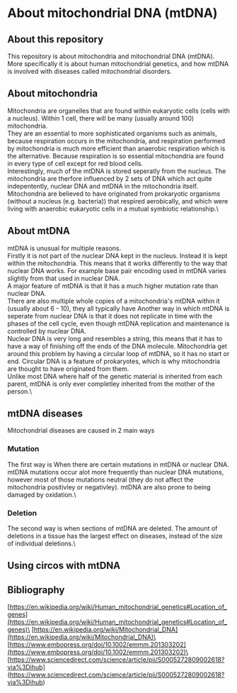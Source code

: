 # About mitochondrial DNA (mtDNA)

## About this repository
This repository is about mitochondria and mitochondrial DNA (mtDNA). More specifically it is about human mitochondrial genetics, and how mtDNA is involved with diseases called mitochondrial disorders.

## About mitochondria
Mitochondria are organelles that are found within eukaryotic cells (cells with a nucleus). Within 1 cell, there will be many (usually around 100) mitochondria.\
They are an essential to more sophisticated organisms such as animals, because respiration occurs in the mitochondria, and respiration performed by mitochondria is much more efficient than anaerobic respiration which is the alternative. Because respiration is so essential mitochondria are found in every type of cell except for red blood cells.\
Interestingly, much of the mtDNA is stored seperatly from the nucleus. The mitochondria are therfore influenced by 2 sets of DNA which act quite indepentently, nuclear DNA and mtDNA in the mitochondria itself.\
Mitochondria are believed to have originated from prokaryotic organisms (without a nucleus (e.g. bacteria)) that respired aerobically, and which were living with anaerobic eukaryotic cells in a mutual symbiotic relationship.\

## About mtDNA
mtDNA is unusual for multiple reasons.\
Firstly it is not part of the nuclear DNA kept in the nucleus. Instead it is kept within the mitochondria. This means that it works differently to the way that nuclear DNA works. For example base pair encoding used in mtDNA varies slightly from that used in nuclear DNA.\
A major feature of mtDNA is that it has a much higher mutation rate than nuclear DNA.\
There are also multiple whole copies of a mitochondria's mtDNA within it (usually about 6 - 10), they all typically have 
Another way in which mtDNA is seperate from nuclear DNA is that it does not replicate in time with the phases of the cell cycle, even though mtDNA replication and maintenance is controlled by nuclear DNA.\
Nuclear DNA is very long and resembles a string, this means that it has to have a way of finishing off the ends of the DNA molecule. Mitochondria get around this problem by having a circular loop of mtDNA, so it has no start or end. Circular DNA is a feature of prokaryotes, which is why mitochondria are thought to have originated from them.\
Unlike most DNA where half of the genetic material is inherited from each parent, mtDNA is only ever completley inherited from the mother of the person.\

## mtDNA diseases
Mitochondrial diseases are caused in 2 main ways
### Mutation
The first way is When there are certain mutations in mtDNA or nuclear DNA. mtDNA mutations occur alot more frequently than nuclear DNA mutations, however most of those mutations neutral (they do not affect the mitochondria positivley or negativley). mtDNA are also prone to being damaged by oxidation.\
### Deletion
The second way is when sections of mtDNA are deleted. The amount of deletions in a tissue has the largest effect on diseases, instead of the size of individual deletions.\

## Using circos with mtDNA

## Bibliography
[https://en.wikipedia.org/wiki/Human_mitochondrial_genetics#Location_of_genes](https://en.wikipedia.org/wiki/Human_mitochondrial_genetics#Location_of_genes)\
[https://en.wikipedia.org/wiki/Mitochondrial_DNA](https://en.wikipedia.org/wiki/Mitochondrial_DNA)\
[https://www.embopress.org/doi/10.1002/emmm.201303202](https://www.embopress.org/doi/10.1002/emmm.201303202)\
[https://www.sciencedirect.com/science/article/pii/S0005272809002618?via%3Dihub]
(https://www.sciencedirect.com/science/article/pii/S0005272809002618?via%3Dihub)
